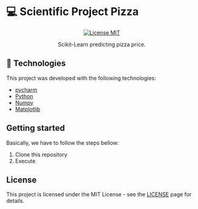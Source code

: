 # :computer: Scientific Project Pizza

<p align="center">
  <a href="https://opensource.org/licenses/MIT">
    <img src="https://img.shields.io/badge/License-MIT-blue.svg" alt="License MIT">
  </a>
</p>

<p align="center">Scikit-Learn predicting pizza price.</p>

## :rocket: Technologies

This project was developed with the following technologies:

- [pycharm](https://www.jetbrains.com/pycharm/)
- [Python](https://www.python.org/)
- [Numpy](https://numpy.org/)
- [Matplotlib](https://matplotlib.org/)


## Getting started

Basically, we have to follow the steps bellow:

1. Clone this repository
2. Execute


## License

This project is licensed under the MIT License - see the [LICENSE](https://opensource.org/licenses/MIT) page for details.